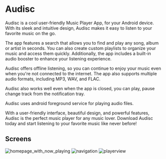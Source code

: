 # Audisc


Audisc is a cool user-friendly Music Player App, for your Android device.
With its sleek and intuitive design, Audisc makes it easy to listen to your favorite music on the go.

The app features a search that allows you to find and play any song, 
album or artist in seconds. You can also create custom playlists to organize your music and access them quickly. 
Additionally, the app includes a built-in audio booster to enhance your listening experience.

Audisc offers offline listening, so you can continue to enjoy your music even when you're not connected to the internet. 
The app also supports multiple audio formats, including MP3, WAV, and FLAC.

Audisc also works well even when the app is closed, you can play, pause change track from the notification tray.

Audisc uses android foreground service for playing audio files.

With a user-friendly interface, beautiful design, and powerful features, Audisc is the perfect music player for any music lover.
Download Audisc today and start listening to your favorite music like never before!


## Screens
![homepage_with_now_playing](https://user-images.githubusercontent.com/24782276/218275758-d0234f78-3d6b-4979-99b8-c2671bae3e24.jpg)
![navigation](https://user-images.githubusercontent.com/24782276/218275766-6bc02a7d-d29d-4889-a19f-bf66f525b202.jpg)
![playerview](https://user-images.githubusercontent.com/24782276/218275768-3e6ac1e5-ebcd-4633-85b9-a2ad999cf434.jpg)



